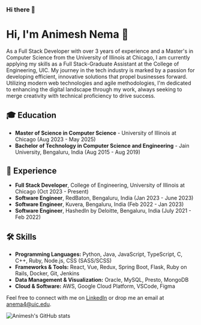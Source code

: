 ### Hi there 👋
# Hi, I'm Animesh Nema 👋

As a Full Stack Developer with over 3 years of experience and a Master's in Computer Science from the University of Illinois at Chicago, I am currently applying my skills as a Full Stack-Graduate Assistant at the College of Engineering, UIC. My journey in the tech industry is marked by a passion for developing efficient, innovative solutions that propel businesses forward. Utilizing modern web technologies and agile methodologies, I'm dedicated to enhancing the digital landscape through my work, always seeking to merge creativity with technical proficiency to drive success.

## 🎓 Education
- **Master of Science in Computer Science** - University of Illinois at Chicago (Aug 2023 - May 2025)
- **Bachelor of Technology in Computer Science and Engineering** - Jain University, Bengaluru, India (Aug 2015 - Aug 2019)

## 💼 Experience
- **Full Stack Developer**, College of Engineering, University of Illinois at Chicago (Oct 2023 - Present)
- **Software Engineer**, RedBaton, Bengaluru, India (Jan 2023 - June 2023)
- **Software Engineer**, Kuvera, Bengaluru, India (Feb 2022 - Jan 2023)
- **Software Engineer**, HashedIn by Deloitte, Bengaluru, India (July 2021 - Feb 2022)

## 🛠 Skills
- **Programming Languages:** Python, Java, JavaScript, TypeScript, C, C++, Ruby, Node.js, CSS (SASS/SCSS)
- **Frameworks & Tools:** React, Vue, Redux, Spring Boot, Flask, Ruby on Rails, Docker, Git, Jenkins
- **Data Management & Visualization:** Oracle, MySQL, Presto, MongoDB
- **Cloud & Software:** AWS, Google Cloud Platform, VSCode, Figma

Feel free to connect with me on [LinkedIn](https://www.linkedin.com/in/animesh-nema-b746b6152/) or drop me an email at anema4@uic.edu.

![Animesh's GitHub stats](https://github-readme-stats.vercel.app/api/top-langs/?username=Animesh-nema&layout=compact)


<!--
**Animesh-nema/Animesh-nema** is a ✨ _special_ ✨ repository because its `README.md` (this file) appears on your GitHub profile.

Here are some ideas to get you started:

- 🔭 I’m currently working on ...
- 🌱 I’m currently learning ...
- 👯 I’m looking to collaborate on ...
- 🤔 I’m looking for help with ...
- 💬 Ask me about ...
- 📫 How to reach me: ...
- 😄 Pronouns: ...
- ⚡ Fun fact: ...
-->
